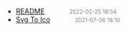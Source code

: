   - [README]()<span style="padding-left:2em;color:orange"></span><span style="color:gray;font-size:.8em;padding-left:2em">2022-02-25 18:54</span>
  - [Svg To Ico](svg-to-ico)<span style="padding-left:2em;color:orange"></span><span style="color:gray;font-size:.8em;padding-left:2em">2021-07-06 18:10</span>
